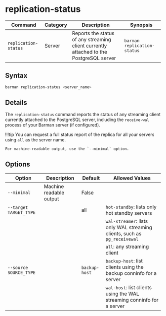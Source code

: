 # replication-status

|**Command** | **Category** |  **Description**| **Synopsis**|
|------------|--------------|-----------------|----------|
|`replication-status`|Server|Reports the status of any streaming client currently attached to the PostgreSQL server|`barman replication-status`|

## Syntax

```bash
barman replication-status <server_name>
```

## Details

The `replication-status` command reports the status of any streaming client currently attached to the PostgreSQL server, including the `receive-wal` process of your Barman server (if configured).

!!!tip
    You can request a full status report of the replica for all your servers using `all` as the server name.
    
    For machine-readable output, use the `--minimal` option.

## Options

|**Option**|**Description**|**Default**|**Allowed Values**|
|----------|---------------|----------|---------------|
|`--minimal`|Machine readable output|False||
|`--target TARGET_TYPE`||all|`hot-standby`: lists only hot standby servers
||||`wal-streamer`: lists only WAL streaming clients, such as `pg_receivewal`
||||`all`: any streaming client|
|`--source SOURCE_TYPE`||`backup-host`|`backup-host`: list clients using the backup conninfo for a server
||||`wal-host`: list clients using the WAL streaming conninfo for a server|